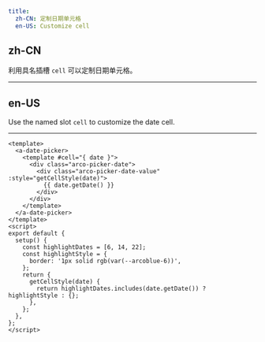 ```yaml
title:
  zh-CN: 定制日期单元格
  en-US: Customize cell
```

## zh-CN

利用具名插槽 `cell` 可以定制日期单元格。

---

## en-US

Use the named slot `cell` to customize the date cell.

---

```vue
<template>
  <a-date-picker>
    <template #cell="{ date }">
      <div class="arco-picker-date">
        <div class="arco-picker-date-value" :style="getCellStyle(date)">
          {{ date.getDate() }}
        </div>
      </div>
    </template>
  </a-date-picker>
</template>
<script>
export default {
  setup() {
    const highlightDates = [6, 14, 22];
    const highlightStyle = {
      border: '1px solid rgb(var(--arcoblue-6))',
    };
    return {
      getCellStyle(date) {
        return highlightDates.includes(date.getDate()) ? highlightStyle : {};
      },
    };
  },
};
</script>
```
